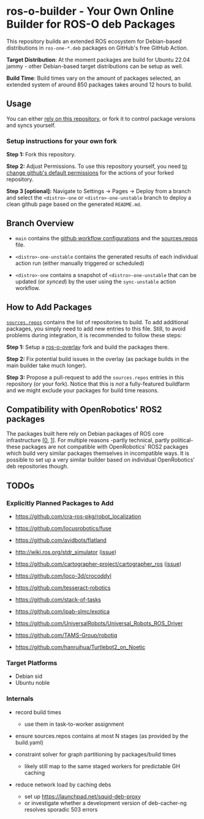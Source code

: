 # ros-o-builder - Your Own Online Builder for ROS-O deb Packages

This repository builds an extended ROS ecosystem for Debian-based distributions in `ros-one-*.deb` packages on GitHub's free GitHub Action.

**Target Distribution**: At the moment packages are build for Ubuntu 22.04 jammy - other Debian-based target distributions can be setup as well.

**Build Time**: Build times vary on the amount of packages selected, an extended system of around 850 packages takes around 12 hours to build.

## Usage

You can either [rely on this repository](https://github.com/v4hn/ros-o-builder-experimental/blob/jammy-one/README.md#install-instructions), or fork it to control package versions and syncs yourself.

### Setup instructions for your own fork

**Step 1:** Fork this repository.

**Step 2:** Adjust Permissions.
To use this repository yourself, you need [to change github's default permissions](https://github.com/ad-m/github-push-action/?tab=readme-ov-file#requirements-and-prerequisites) for the actions of your forked repository.

**Step 3 [optional]:** Navigate to Settings -> Pages -> Deploy from a branch and select the `<distro>-one` or `<distro>-one-unstable` branch to deploy a clean github page based on the generated `README.md`.

## Branch Overview

- `main` contains the [github workflow configurations](https://github.com/v4hn/ros-o-builder-experimental/tree/main/.github) and the [sources.repos](https://github.com/v4hn/ros-o-builder-experimental/blob/main/sources.repos) file.

- `<distro>-one-unstable` contains the generated results of each individual action run (either manually triggered or scheduled)

- `<distro>-one` contains a snapshot of `<distro>-one-unstable` that can be updated (or *synced*) by the user using the `sync-unstable` action workflow.

## How to Add Packages

[`sources.repos`](https://github.com/v4hn/ros-o-builder-experimental/tree/main/sources.repos) contains the list of repositories to build.
To add additional packages, you simply need to add new entries to this file. Still, to avoid problems during integration, it is recommended to follow these steps:

**Step 1:** Setup a [ros-o-overlay](https://github.com/v4hn/ros-o-overlay) fork and build the packages there.

**Step 2:** Fix potential build issues in the overlay (as package builds in the main builder take much longer).

**Step 3:** Propose a pull-request to add the `sources.repos` entries in this repository (or your fork). Notice that this is *not* a fully-featured buildfarm and we might exclude your packages for build time reasons.

## Compatibility with OpenRobotics' ROS2 packages

The packages built here rely on Debian packages of ROS core infrastructure [[0](https://packages.debian.org/source/sid/ros-rosdep), [1](https://packages.debian.org/source/sid/ros-catkin)]. For multiple reasons -partly technical, partly political- these packages are not compatible with OpenRobotics' ROS2 packages which build very similar packages themselves in incompatible ways. It is possible to set up a very similar builder based on individual OpenRobotics' deb repositories though.

## TODOs

### Explicitly Planned Packages to Add

- https://github.com/cra-ros-pkg/robot_localization
- https://github.com/locusrobotics/fuse
- https://github.com/avidbots/flatland
- http://wiki.ros.org/stdr_simulator ([issue](https://github.com/stdr-simulator-ros-pkg/stdr_simulator/issues/210))
- https://github.com/cartographer-project/cartographer_ros ([issue](https://github.com/cartographer-project/cartographer_ros/issues/1766))

- https://github.com/loco-3d/crocoddyl
- https://github.com/tesseract-robotics
- https://github.com/stack-of-tasks
- https://github.com/ipab-slmc/exotica

- https://github.com/UniversalRobots/Universal_Robots_ROS_Driver
- https://github.com/TAMS-Group/robotiq
- https://github.com/hanruihua/Turtlebot2_on_Noetic

### Target Platforms

- Debian sid
- Ubuntu noble

### Internals

- record build times 
  - use them in task-to-worker assignment

- ensure sources.repos contains at most N stages (as provided by the build.yaml)

- constraint solver for graph partitioning by packages/build times
  - likely still map to the same staged workers for predictable GH caching

- reduce network load by caching debs
  - set up https://launchpad.net/squid-deb-proxy
  - or investigate whether a development version of deb-cacher-ng resolves sporadic 503 errors
